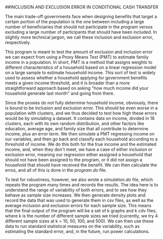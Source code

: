 ##INCLUSION AND EXCLUSION ERROR IN CONDITIONAL CASH TRANSFER


The main trade-off governments face when designing benefits that target a certain portion of the population is the one between including a large number of beneficiaries that should not participate in the program versus excluding a large number of participants that should have been included. In slightly more technical jargon, we call these inclusion and exclusion error, respectively. 

This program is meant to test the amount of exclusion and inclusion error we can expect from using a Proxy Means Test (PMT) to estimate family income in a population. In short, PMT is a method that assigns weights to different characteristics of a household based on a linear regression model on a large sample to estimate household income. This sort of test is widely used to assess whether a household applying for government benefits meets a given income threshold, and it is broader than a more straightforward	approach based on asking "how much income did your household generate last month" and going from there. 

Since the proxies do not fully determine household income, obviously, there is bound to be inclusion and exclusion error. This should be even worse in a population with clusters, and we thus decided to test how high these errors would be by simulating a dataset. It contains data on income, divided in 18 clusters, each with its own random distribution, and other factors like education, average age, and family size that all contribute to determine income, plus an error term. We then simulate a PMT regressing income on our variables, and then go back and classify each household according to a threshold of income. We do this both for the true income and the estimated income, and, when they don't meet, we have a case of either inclusion or exclusion error, meaning our regression either assigned a household that should not have been assigned to the program, or it did not assign a household that should have received the benefit. We can then calculate the erros, and all of this is done in the _program.do_ file.

To test for robustness, however, we also wrote a _simulation.do_ file, which repeats the program many times and records the results. The idea here is to understand the range of variability of both errors, and to see how they behave as sample size increases. We then generate density plots and record the data that was used to generate them in csv files, as well as the average inclusion and exclusion errors for each sample size. This means that the final output of the program will be a set of k graphs and k cdv files, where k is the number of different sample sizes we tried (currently, we try 4 different sample sizes at k = 10, 50, 100, and 500). We can then use these data to run standard statistical measures on the variability, such as estimating the standard error, and, in the future, run power calculations. 